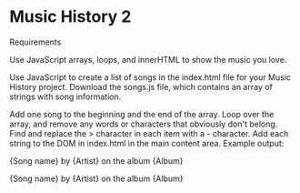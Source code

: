 # Music History 2

Requirements

Use JavaScript arrays, loops, and innerHTML to show the music you love.

Use JavaScript to create a list of songs in the index.html file for your Music History project. Download the songs.js file, which contains an array of strings with song information.

Add one song to the beginning and the end of the array.
Loop over the array, and remove any words or characters that obviously don't belong.
Find and replace the > character in each item with a - character.
Add each string to the DOM in index.html in the main content area.
Example output:

{Song name} by {Artist} on the album {Album}

{Song name} by {Artist} on the album {Album}
